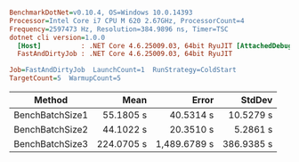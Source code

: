 ``` ini

BenchmarkDotNet=v0.10.4, OS=Windows 10.0.14393
Processor=Intel Core i7 CPU M 620 2.67GHz, ProcessorCount=4
Frequency=2597473 Hz, Resolution=384.9896 ns, Timer=TSC
dotnet cli version=1.0.0
  [Host]          : .NET Core 4.6.25009.03, 64bit RyuJIT [AttachedDebugger]
  FastAndDirtyJob : .NET Core 4.6.25009.03, 64bit RyuJIT

Job=FastAndDirtyJob  LaunchCount=1  RunStrategy=ColdStart  
TargetCount=5  WarmupCount=5  

```
 |          Method |       Mean |        Error |     StdDev |
 |---------------- |-----------:|-------------:|-----------:|
 | BenchBatchSize1 |  55.1805 s |    40.5314 s |  10.5279 s |
 | BenchBatchSize2 |  44.1022 s |    20.3510 s |   5.2861 s |
 | BenchBatchSize3 | 224.0705 s | 1,489.6789 s | 386.9385 s |
